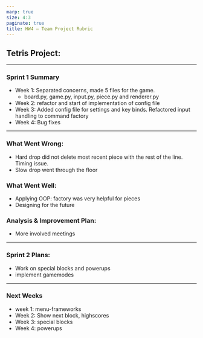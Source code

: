 ```yaml
---
marp: true
size: 4:3
paginate: true
title: HW4 – Team Project Rubric
---
```


## Tetris Project:
---

### Sprint 1 Summary
- Week 1: Separated concerns, made 5 files for the game. 
    - board.py, game.py, input.py, piece.py and renderer.py
- Week 2: refactor and start of implementation of config file
- Week 3: Added config file for settings and key binds. Refactored input handling to command factory
- Week 4: Bug fixes
  
---

### What Went Wrong:
- Hard drop did not delete most recent piece with the rest of the line. Timing issue.
- Slow drop went through the floor

### What Went Well:
- Applying OOP: factory was very helpful for pieces
- Designing for the future

### Analysis & Improvement Plan:
- More involved meetings

---


### Sprint 2 Plans:
- Work on special blocks and powerups
- implement gamemodes

---

### Next Weeks

- week 1: menu-frameworks
- Week 2: Show next block, highscores
- Week 3: special blocks
- Week 4: powerups
